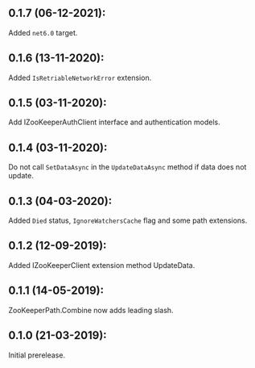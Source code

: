 ## 0.1.7 (06-12-2021):

Added `net6.0` target.

## 0.1.6 (13-11-2020):

Added `IsRetriableNetworkError` extension.

## 0.1.5 (03-11-2020):

Add IZooKeeperAuthClient interface and authentication models.

## 0.1.4 (03-11-2020):

Do not call `SetDataAsync` in the `UpdateDataAsync` method if data does not update.

## 0.1.3 (04-03-2020):

Added `Died` status, `IgnoreWatchersCache` flag and some path extensions.

## 0.1.2 (12-09-2019): 

Added IZooKeeperClient extension method UpdateData.

## 0.1.1 (14-05-2019): 

ZooKeeperPath.Combine now adds leading slash.

## 0.1.0 (21-03-2019): 

Initial prerelease.
